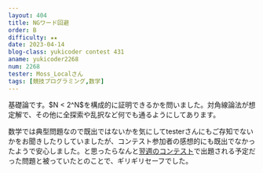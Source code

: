 ```yaml
---
layout: 404
title: NGワード回避
order: B
difficulty: ★★
date: 2023-04-14
blog-class: yukicoder contest 431
aname: yukicoder2268
num: 2268
tester: Moss_Localさん
tags: [競技プログラミング,数学]
---
```


<p>
基礎論です。$N < 2^N$を構成的に証明できるかを問いました。対角線論法が想定解で、その他に全探索や乱択など何でも通るようにしてあります。
</p>
<p>
数学では典型問題なので既出ではないかを気にしてtesterさんにもご存知でないかをお聞きしたりしていましたが、コンテスト参加者の感想的にも既出でなかったようで安心しました。と思ったらなんと<a href="https://yukicoder.me/contests/432">翌週のコンテスト</a>で出題される予定だった問題と被っていたとのことで、ギリギリセーフでした。
</p>
